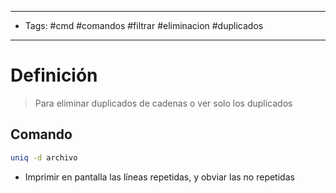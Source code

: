 -----------------
- Tags: #cmd #comandos #filtrar #eliminacion #duplicados
--------------------------------
# Definición

> Para eliminar duplicados de cadenas o ver solo los duplicados

## Comando

```bash
uniq -d archivo
```
- Imprimir en pantalla las líneas repetidas, y obviar las no repetidas
